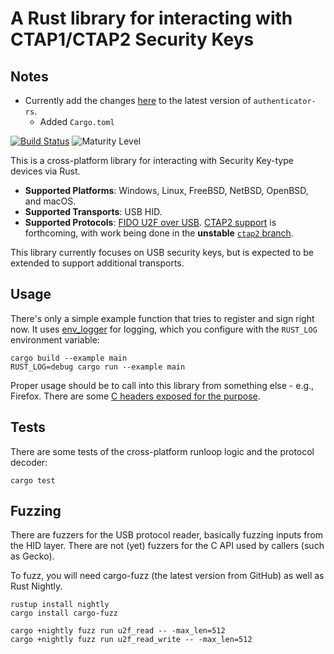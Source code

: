 # A Rust library for interacting with CTAP1/CTAP2 Security Keys

## Notes

- Currently add the changes [here](https://github.com/mozilla/authenticator-rs/compare/ctap2-2021...sandbox-quantum:authenticator-rs_fork:nitrokey-pqc-fido2) to the latest version of `authenticator-rs`.
  - Added `Cargo.toml`

[![Build Status](https://travis-ci.org/mozilla/authenticator-rs.svg?branch=master)](https://travis-ci.org/mozilla/authenticator-rs)
![Maturity Level](https://img.shields.io/badge/maturity-release-green.svg)

This is a cross-platform library for interacting with Security Key-type devices via Rust.

* **Supported Platforms**: Windows, Linux, FreeBSD, NetBSD, OpenBSD, and macOS.
* **Supported Transports**: USB HID.
* **Supported Protocols**: [FIDO U2F over USB](https://fidoalliance.org/specs/fido-u2f-v1.1-id-20160915/fido-u2f-raw-message-formats-v1.1-id-20160915.html). [CTAP2 support](https://fidoalliance.org/specs/fido-v2.0-ps-20190130/fido-client-to-authenticator-protocol-v2.0-ps-20190130.html) is forthcoming, with work being done in the **unstable** [`ctap2` branch](https://github.com/mozilla/authenticator-rs/tree/ctap2).

This library currently focuses on USB security keys, but is expected to be extended to
support additional transports.

## Usage

There's only a simple example function that tries to register and sign right now. It uses
[env_logger](http://rust-lang-nursery.github.io/log/env_logger/) for logging, which you
configure with the `RUST_LOG` environment variable:

```
cargo build --example main
RUST_LOG=debug cargo run --example main
```

Proper usage should be to call into this library from something else - e.g., Firefox. There are
some [C headers exposed for the purpose](./src/u2fhid-capi.h).

## Tests

There are some tests of the cross-platform runloop logic and the protocol decoder:

```
cargo test
```

## Fuzzing

There are fuzzers for the USB protocol reader, basically fuzzing inputs from the HID layer.
There are not (yet) fuzzers for the C API used by callers (such as Gecko).

To fuzz, you will need cargo-fuzz (the latest version from GitHub) as well as Rust Nightly.

```
rustup install nightly
cargo install cargo-fuzz

cargo +nightly fuzz run u2f_read -- -max_len=512
cargo +nightly fuzz run u2f_read_write -- -max_len=512
```
